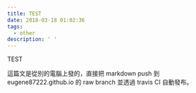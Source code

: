 ```yaml
---
title: TEST
date: 2018-03-18 01:02:36
tags:
  - other
description: ' '
---
```


TEST

這篇文是從別的電腦上發的，直接把 markdown push 到 eugene87222.github.io 的 raw branch 並透過 travis CI 自動發布。
